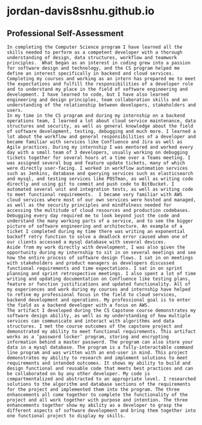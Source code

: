 # jordan-davis8snhu.github.io

## Professional Self-Assessment

	In completing the Computer Science program I have learned all the skills needed to perform as a competent developer with a thorough understanding of design, data structures, workflow and teamwork principles.  What began as an interest in coding grew into a passion for software design and technology, and the CS program helped me define an interest specifically in backend and cloud services. Completing my courses and working as an intern has prepared me to meet the expectations and fulfill the responsibilities of a developer role and to understand my place in the field of software engineering and development. I have learned to code, but I have also learned engineering and design principles, team collaboration skills and an understanding of the relationship between developers, stakeholders and users. 
	In my time in the CS program and during my internship on a backend operations team, I learned a lot about cloud service maintenance, data structures and security, as well as general knowledge about the field of software development, testing, debugging and much more. I learned a lot about the workflow and general responsibilities of a developer and became familiar with services like Confluence and Jira as well as Agile practices. During my internship I was mentored and worked every day with a small team of 3 developers, usually working on debugging tickets together for several hours at a time over a Teams meeting. I was assigned several bug and feature update tickets, many of which were directly user-facing. I worked in workflow automation services such as Jenkins, database and querying services such as elasticsearch and mysql, and testing services like POSTman, as well as writing code directly and using git to commit and push code to BitBucket. I automated several unit and integration tests, as well as writing code to meet functional requirements.  I became very familiar with AWS cloud services where most of our own services were hosted and managed, as well as the security principles and mindfulness needed for accessing the multitude of cloud resources and production codebases.  Debugging every day required me to look beyond just the code and understand the many working parts of a service, and to see the bigger picture of software engineering and architecture. An example of a ticket I completed during my time there was writing an exponential backoff retry function to solve a deadlock error caused when one of our clients accessed a mysql database with several devices. 
	Aside from my work directly with development, I was also given the opportunity during my internship to sit in on several meetings and see how the entire process of software design flows. I sat in on meetings with stakeholders and product managers as developers discussed functional requirements and time expectations. I sat in on sprint planning and sprint retrospective meetings. I also spent a lot of time writing and updating documentation on Confluence like testing plans, feature or function justifications and updated functionality. All of my experiences and work during my courses and internship have helped to refine my professional focus in the field to cloud services, backend development and operations. My professional goal is to enter the field as a backend developer with a focus on AWS.  
	The artifact I developed during the CS Capstone course demonstrates my software design ability, as well as my understanding of how multiple services can communicate and interact with algorithms and data structures. I met the course outcomes of the capstone project and demonstrated my ability to meet functional requirements. This artifact works as a ‘password locker’ program, storing and encrypting information behind a master password. The program can also store your data in a mysql database. The program is a fully-interactable command line program and was written with an end-user in mind. This project demonstrates my ability to research and implement solutions to meet requirements and intended outcomes. It shows my ability to build and design functional and reusable code that meets best practices and can be collaborated on by any other developer. My code is compartmentalized and abstracted to an appropriate level. I researched solutions to the algorithm and database sections of the requirements for the project and implemented them into the program. The three enhancements all come together to complete the functionality of the project and all work together with purpose and intention. The three enhancements together show my ability as a developer to grasp the different aspects of software development and bring them together into one functional project to display my skills.

